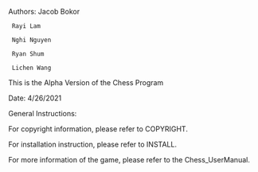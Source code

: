 Authors: Jacob Bokor

	 Rayi Lam

	 Nghi Nguyen

	 Ryan Shum

	 Lichen Wang

This is the Alpha Version of the Chess Program

Date: 4/26/2021

General Instructions:

For copyright information, please refer to COPYRIGHT.

For installation instruction, please refer to INSTALL.

For more information of the game, please refer to the Chess_UserManual.
	 





